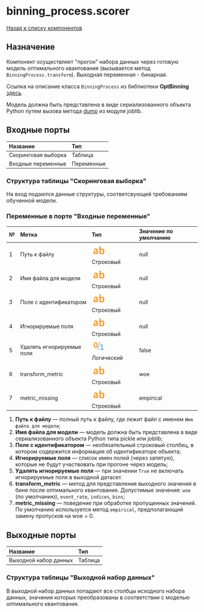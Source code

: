 # binning_process.scorer

[Назад к списку компонентов](../README.md)

## Назначение

Компонент осуществляет "прогон" набора данных через готовую модель оптимального квантования (вызывается метод `BinningProcess.transform`). Выходная переменная - бинарная.

Ссылка на описание класса `BinningProcess` из библиотеки **OptBinning** [здесь](https://gnpalencia.org/optbinning/binning_process.html).

Модель должна быть представлена в виде сериализованного объекта Python путем вызова метода [dump](https://joblib.readthedocs.io/en/latest/generated/joblib.dump.html) из модуля joblib.

## Входные порты

| Название                | Тип        |
|:------------------------|:-----------|
| Скоринговая выборка     | Таблица    |
| Входные переменные      | Переменные |

### Структура таблицы "Скоринговая выборка"

На вход подаются данные структуры, соответсвующей требованиям обученной модели.

### Переменные в порте "Входные переменные"

| №  | Метка                     | Тип                                  | Значение по умолчанию  |
|:---|:--------------------------|:-------------------------------------|:-----------------------|
| 1  | Путь к файлу              | ![](./img/string.svg) Строковый      | null                   |
| 2  | Имя файла для модели      | ![](./img/string.svg) Строковый      | null                   |
| 3  | Поле с идентификатором    | ![](./img/string.svg) Строковый      | null                   |
| 4  | Игнорируемые поля         | ![](./img/string.svg) Строковый      | null                   |
| 5  | Удалять игнорируемые поля | ![](./img/logical.svg) Логический    | false                  |
| 6  | transform_metric          | ![](./img/string.svg) Строковый      | woe                    |
| 7  | metric_missing            | ![](./img/string.svg) Строковый      | empirical              |

1. **Путь к файлу** — полный путь к файлу, где лежит файл с именем `Имя файла для модели`;
2. **Имя файла для модели** — модель должна быть представлена в виде сериализованного объекта Python типа pickle или joblib;
3. **Поле с идентификатором** — необязательный строковый столбец, в котором содержится информация об идентификаторе объекта;
4. **Игнорируемые поля** — список имен полей (через запятую), которые не будут участвовать при прогоне через модель;
5. **Удалять игнорируемые поля** — при значении `True` не включать игнорируемые поля в выходной датасет.
6. **transform_metric** — метод для представления выходного значения в бине после оптимального квантования. Допустимые значения: `woe` (по умолчанию), `event_rate`, `indices`, `bins`;
7. **metric_missing** — поведение при обработке пропущенных значений. По умолчанию используется метод  `empirical`, предполагающий замену пропусков на woe = 0.

## Выходные порты

| Название              | Тип        |
|:----------------------|:-----------|
| Выходной набор данных | Таблица    |

### Структура таблицы "Выходной набор данных"

В выходной набор данных попадают все столбцы исходного набора данных, значения которых преобразованы в соответствии с моделью оптимального квантования.